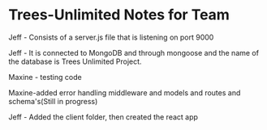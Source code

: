 # Trees-Unlimited Notes for Team

Jeff - Consists of a server.js file that is listening on port 9000

Jeff - It is connected to MongoDB and through mongoose and the name of the database is Trees Unlimited Project.

Maxine - testing code


Maxine-added error handling middleware and models and routes and schema's(Still in progress)

Jeff - Added the client folder, then created the react app



